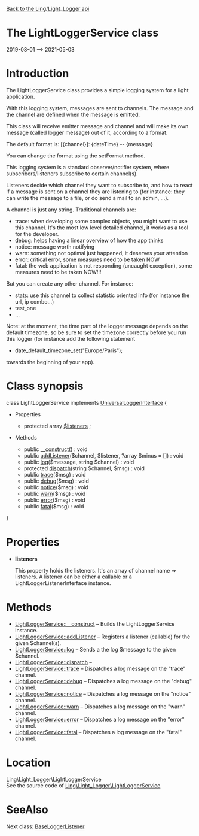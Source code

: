 [Back to the Ling/Light_Logger api](https://github.com/lingtalfi/Light_Logger/blob/master/doc/api/Ling/Light_Logger.md)



The LightLoggerService class
================
2019-08-01 --> 2021-05-03






Introduction
============

The LightLoggerService class provides a simple logging system for a light application.

With this logging system, messages are sent to channels.
The message and the channel are defined when the message is emitted.

This class will receive emitter message and channel and will make its own message (called logger message)
out of it, according to a format.

The default format is:
     [{channel}]: {dateTime} -- {message}

You can change the format using the setFormat method.


This logging system is a standard observer/notifier system, where subscribers/listeners subscribe to
certain channel(s).

Listeners decide which channel they want to subscribe to, and how to react if a message is sent on a channel
they are listening to (for instance: they can write the message to a file, or do send a mail to an admin, ...).


A channel is just any string. Traditional channels are:

- trace: when developing some complex objects, you might want to use this channel.
         It's the most low level detailed channel, it works as a tool for the developer.
- debug: helps having a linear overview of how the app thinks
- notice: message worth notifying
- warn: something not optimal just happened, it deserves your attention
- error: critical error, some measures need to be taken NOW
- fatal: the web application is not responding (uncaught exception), some measures need to be taken NOW!!!

But you can create any other channel. For instance:
- stats: use this channel to collect statistic oriented info (for instance the url, ip combo...)
- test_one
- ...


Note: at the moment, the time part of the logger message depends on the default timezone,
so be sure to set the timezone correctly before you run this logger (for instance add the following
statement

- date_default_timezone_set("Europe/Paris");

towards the beginning of your app).



Class synopsis
==============


class <span class="pl-k">LightLoggerService</span> implements [UniversalLoggerInterface](https://github.com/lingtalfi/UniversalLogger) {

- Properties
    - protected array [$listeners](#property-listeners) ;

- Methods
    - public [__construct](https://github.com/lingtalfi/Light_Logger/blob/master/doc/api/Ling/Light_Logger/LightLoggerService/__construct.md)() : void
    - public [addListener](https://github.com/lingtalfi/Light_Logger/blob/master/doc/api/Ling/Light_Logger/LightLoggerService/addListener.md)($channel, $listener, ?array $minus = []) : void
    - public [log](https://github.com/lingtalfi/Light_Logger/blob/master/doc/api/Ling/Light_Logger/LightLoggerService/log.md)($message, string $channel) : void
    - protected [dispatch](https://github.com/lingtalfi/Light_Logger/blob/master/doc/api/Ling/Light_Logger/LightLoggerService/dispatch.md)(string $channel, $msg) : void
    - public [trace](https://github.com/lingtalfi/Light_Logger/blob/master/doc/api/Ling/Light_Logger/LightLoggerService/trace.md)($msg) : void
    - public [debug](https://github.com/lingtalfi/Light_Logger/blob/master/doc/api/Ling/Light_Logger/LightLoggerService/debug.md)($msg) : void
    - public [notice](https://github.com/lingtalfi/Light_Logger/blob/master/doc/api/Ling/Light_Logger/LightLoggerService/notice.md)($msg) : void
    - public [warn](https://github.com/lingtalfi/Light_Logger/blob/master/doc/api/Ling/Light_Logger/LightLoggerService/warn.md)($msg) : void
    - public [error](https://github.com/lingtalfi/Light_Logger/blob/master/doc/api/Ling/Light_Logger/LightLoggerService/error.md)($msg) : void
    - public [fatal](https://github.com/lingtalfi/Light_Logger/blob/master/doc/api/Ling/Light_Logger/LightLoggerService/fatal.md)($msg) : void

}




Properties
=============

- <span id="property-listeners"><b>listeners</b></span>

    This property holds the listeners.
    It's an array of channel name => listeners.
    A listener can be either a callable or a LightLoggerListenerInterface instance.
    
    



Methods
==============

- [LightLoggerService::__construct](https://github.com/lingtalfi/Light_Logger/blob/master/doc/api/Ling/Light_Logger/LightLoggerService/__construct.md) &ndash; Builds the LightLoggerService instance.
- [LightLoggerService::addListener](https://github.com/lingtalfi/Light_Logger/blob/master/doc/api/Ling/Light_Logger/LightLoggerService/addListener.md) &ndash; Registers a listener (callable) for the given $channel(s).
- [LightLoggerService::log](https://github.com/lingtalfi/Light_Logger/blob/master/doc/api/Ling/Light_Logger/LightLoggerService/log.md) &ndash; Sends a the log $message to the given $channel.
- [LightLoggerService::dispatch](https://github.com/lingtalfi/Light_Logger/blob/master/doc/api/Ling/Light_Logger/LightLoggerService/dispatch.md) &ndash; 
- [LightLoggerService::trace](https://github.com/lingtalfi/Light_Logger/blob/master/doc/api/Ling/Light_Logger/LightLoggerService/trace.md) &ndash; Dispatches a log message on the "trace" channel.
- [LightLoggerService::debug](https://github.com/lingtalfi/Light_Logger/blob/master/doc/api/Ling/Light_Logger/LightLoggerService/debug.md) &ndash; Dispatches a log message on the "debug" channel.
- [LightLoggerService::notice](https://github.com/lingtalfi/Light_Logger/blob/master/doc/api/Ling/Light_Logger/LightLoggerService/notice.md) &ndash; Dispatches a log message on the "notice" channel.
- [LightLoggerService::warn](https://github.com/lingtalfi/Light_Logger/blob/master/doc/api/Ling/Light_Logger/LightLoggerService/warn.md) &ndash; Dispatches a log message on the "warn" channel.
- [LightLoggerService::error](https://github.com/lingtalfi/Light_Logger/blob/master/doc/api/Ling/Light_Logger/LightLoggerService/error.md) &ndash; Dispatches a log message on the "error" channel.
- [LightLoggerService::fatal](https://github.com/lingtalfi/Light_Logger/blob/master/doc/api/Ling/Light_Logger/LightLoggerService/fatal.md) &ndash; Dispatches a log message on the "fatal" channel.





Location
=============
Ling\Light_Logger\LightLoggerService<br>
See the source code of [Ling\Light_Logger\LightLoggerService](https://github.com/lingtalfi/Light_Logger/blob/master/LightLoggerService.php)



SeeAlso
==============
Next class: [BaseLoggerListener](https://github.com/lingtalfi/Light_Logger/blob/master/doc/api/Ling/Light_Logger/Listener/BaseLoggerListener.md)<br>
